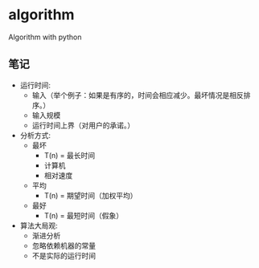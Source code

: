 # algorithm
Algorithm with python

笔记
---------------------
* 运行时间:
	* 输入（举个例子：如果是有序的，时间会相应减少。最坏情况是相反排序。）
	* 输入规模
	* 运行时间上界（对用户的承诺。）
* 分析方式:
	* 最坏
		* T(n) = 最长时间 
		* 计算机
		* 相对速度
	* 平均
		* T(n) = 期望时间（加权平均）
	* 最好
		* T(n) = 最短时间（假象）
* 算法大局观:
	* 渐进分析
	* 忽略依赖机器的常量
	* 不是实际的运行时间
